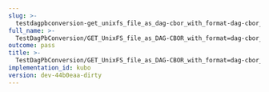 ```yaml
---
slug: >-
  testdagpbconversion-get_unixfs_file_as_dag-cbor_with_format-dag-cbor_converts_to_the_expected_content-type-header_content-type
full_name: >-
  TestDagPbConversion/GET_UnixFS_file_as_DAG-CBOR_with_format=dag-cbor_converts_to_the_expected_Content-Type/Header_Content-Type
outcome: pass
title: >-
  TestDagPbConversion/GET_UnixFS_file_as_DAG-CBOR_with_format=dag-cbor_converts_to_the_expected_Content-Type/Header_Content-Type
implementation_id: kubo
version: dev-44b0eaa-dirty
---
```


